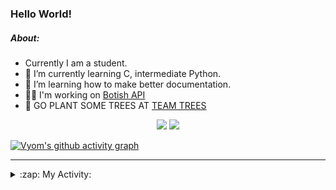 ### Hello World!

##### About:
- Currently I am a student.
- 🌱 I’m currently learning C, intermediate Python.
- 🌱 I’m learning how to make better documentation.
- 👨‍💻 I'm working on [Botish API](https://github.com/Vyvy-vi/api)
- 🌱 GO PLANT SOME TREES AT [TEAM TREES](https://teamtrees.org/)

<p align="center">
  <a href="https://twitter.com/Vyvy_viM"><img target="_blank" src="https://img.shields.io/badge/twitter%20@Vyvy_viM-0D95E8?style=for-the-badge&logo=twitter&logoColor=white"/></a> 
  <a href="https://vyvy-vi.github.io/portfolio"><img target="_blank" src="https://img.shields.io/badge/-I_love_open_source-green?style=for-the-badge&logo=github&logoColor=black"/></a> 
</p>

[![Vyom's github activity graph](https://activity-graph.herokuapp.com/graph?username=Vyvy-vi)](https://github.com/ashutosh00710/github-readme-activity-graph)

---
<details>
  <summary>:zap: My Activity:</summary>
  
<!--START_SECTION:waka-->
**I'm a Night 🦉** 

```text
🌞 Morning    42 commits     █░░░░░░░░░░░░░░░░░░░░░░░░   6.79% 
🌆 Daytime    147 commits    ██████░░░░░░░░░░░░░░░░░░░   23.75% 
🌃 Evening    214 commits    ████████░░░░░░░░░░░░░░░░░   34.57% 
🌙 Night      216 commits    ████████░░░░░░░░░░░░░░░░░   34.89%

```
📅 **I'm Most Productive on Sunday** 

```text
Monday       63 commits     ██░░░░░░░░░░░░░░░░░░░░░░░   10.18% 
Tuesday      95 commits     ███░░░░░░░░░░░░░░░░░░░░░░   15.35% 
Wednesday    87 commits     ███░░░░░░░░░░░░░░░░░░░░░░   14.05% 
Thursday     74 commits     ███░░░░░░░░░░░░░░░░░░░░░░   11.95% 
Friday       54 commits     ██░░░░░░░░░░░░░░░░░░░░░░░   8.72% 
Saturday     83 commits     ███░░░░░░░░░░░░░░░░░░░░░░   13.41% 
Sunday       163 commits    ██████░░░░░░░░░░░░░░░░░░░   26.33%

```


📊 **This Week I Spent My Time On** 

```text
🔥 Editors: 
Vim                      1 hr 44 mins        █████████████████████████   100.0%

🐱‍💻 Projects: 
commit-your-code-bot     1 hr 15 mins        ██████████████████░░░░░░░   72.93% 
TEC-welcome-bot          25 mins             ██████░░░░░░░░░░░░░░░░░░░   24.19% 
Linkfree                 3 mins              ░░░░░░░░░░░░░░░░░░░░░░░░░   2.88% 
discord-bot              0 secs              ░░░░░░░░░░░░░░░░░░░░░░░░░   0.0%

```


 Last Updated on 21/11/2021
<!--END_SECTION:waka-->
</details>
